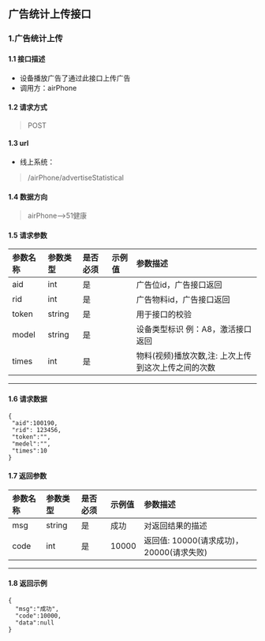 ## 广告统计上传接口
### 1.广告统计上传
#### 1.1 接口描述
* 设备播放广告了通过此接口上传广告
* 调用方：airPhone
#### 1.2 请求方式
> POST
#### 1.3 url
* 线上系统：
> /airPhone/advertiseStatistical
#### 1.4 数据方向
> airPhone-->51健康
#### 1.5 请求参数
| 参数名称 | 参数类型 | 是否必须 | 示例值 | 参数描述  |
| :---         |     :---      |     :--- | :--- | :--- |
| aid | int   | 是    |     | 广告位id，广告接口返回 |
| rid | int   | 是    |     | 广告物料id，广告接口返回 |
| token | string | 是    |     | 用于接口的校验 |
| model | string | 是    |    |设备类型标识 例：A8，激活接口返回|
| times | int  | 是    |    | 物料(视频)播放次数,注: 上次上传到这次上传之间的次数 |
---------------------
#### 1.6 请求数据
 ``` 
{
  "aid":100190,
  "rid": 123456,
  "token":"",
  "medel":"",
  "times":10
}
 ```
#### 1.7 返回参数
| 参数名称 | 参数类型 | 是否必须 | 示例值 | 参数描述  |
| :---         |     :---      |     :--- | :--- | :--- |
| msg   | string | 是    | 成功    | 对返回结果的描述 |
| code   | int      | 是    | 10000    | 返回值: 10000(请求成功)，20000(请求失败)|
---------------------
#### 1.8 返回示例
```
{
  "msg":"成功",
  "code":10000,
  "data":null
}
```
